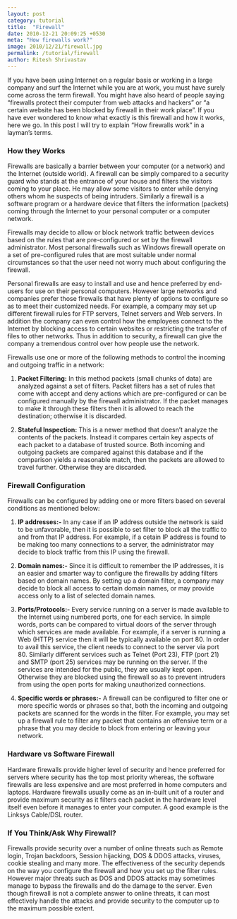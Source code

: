 ```yaml
---
layout: post
category: tutorial
title:  "Firewall"
date: 2010-12-21 20:09:25 +0530
meta: "How firewalls work?"
image: 2010/12/21/firewall.jpg
permalink: /tutorial/firewall
author: Ritesh Shrivastav
---
```

If you have been using Internet on a regular basis or working in a large company and surf the Internet while you are at work, you must have surely come across the term firewall. You might have also heard of people saying “firewalls protect their computer from web attacks and hackers” or “a certain website has been blocked by firewall in their work place”. If you have ever wondered to know what exactly is this firewall and how it works, here we go. In this post I will try to explain “How firewalls work” in a layman’s terms.

### How they Works
Firewalls are basically a barrier between your computer (or a network) and the Internet (outside world). A firewall can be simply compared to a security guard who stands at the entrance of your house and filters the visitors coming to your place. He may allow some visitors to enter while denying others whom he suspects of being intruders. Similarly a firewall is a software program or a hardware device that filters the information (packets) coming through the Internet to your personal computer or a computer network.

Firewalls may decide to allow or block network traffic between devices based on the rules that are pre-configured or set by the firewall administrator. Most personal firewalls such as Windows firewall operate on a set of pre-configured rules that are most suitable under normal circumstances so that the user need not worry much about configuring the firewall.

Personal firewalls are easy to install and use and hence preferred by end-users for use on their personal computers. However large networks and companies prefer those firewalls that have plenty of options to configure so as to meet their customized needs. For example, a company may set up different firewall rules for FTP servers, Telnet servers and Web servers. In addition the company can even control how the employees connect to the Internet by blocking access to certain websites or restricting the transfer of files to other networks. Thus in addition to security, a firewall can give the company a tremendous control over how people use the network.

Firewalls use one or more of the following methods to control the incoming and outgoing traffic in a network:

1. **Packet Filtering:** In this method packets (small chunks of data) are analyzed against a set of filters. Packet filters has a set of rules that come with accept and deny actions which are pre-configured or can be configured manually by the firewall administrator. If the packet manages to make it through these filters then it is allowed to reach the destination; otherwise it is discarded.

2. **Stateful Inspection:** This is a newer method that doesn’t analyze the contents of the packets. Instead it compares certain key aspects of each packet to a database of trusted source. Both incoming and outgoing packets are compared against this database and if the comparison yields a reasonable match, then the packets are allowed to travel further. Otherwise they are discarded.

### Firewall Configuration
Firewalls can be configured by adding one or more filters based on several conditions as mentioned below:

1. **IP addresses:-** In any case if an IP address outside the network is said to be unfavorable, then it is possible to set filter to block all the traffic to and from that IP address. For example, if a cetain IP address is found to be making too many connections to a server, the administrator may decide to block traffic from this IP using the firewall.

2. **Domain names:-** Since it is difficult to remember the IP addresses, it is an easier and smarter way to configure the firewalls by adding filters based on domain names. By setting up a domain filter, a company may decide to block all access to certain domain names, or may provide access only to a list of selected domain names.

3. **Ports/Protocols:-** Every service running on a server is made available to the Internet using numbered ports, one for each service. In simple words, ports can be compared to virtual doors of the server through which services are made available. For example, if a server is running a Web (HTTP) service then it will be typically available on port 80. In order to avail this service, the client needs to connect to the server via port 80. Similarly different services such as Telnet (Port 23), FTP (port 21) and SMTP (port 25) services may be running on the server. If the services are intended for the public, they are usually kept open. Otherwise they are blocked using the firewall so as to prevent intruders from using the open ports for making unauthorized connections.

4. **Specific words or phrases:-** A firewall can be configured to filter one or more specific words or phrases so that, both the incoming and outgoing packets are scanned for the words in the filter. For example, you may set up a firewall rule to filter any packet that contains an offensive term or a phrase that you may decide to block from entering or leaving your network.

### Hardware vs Software Firewall
Hardware firewalls provide higher level of security and hence preferred for servers where security has the top most priority whereas, the software firewalls are less expensive and are most preferred in home computers and laptops. Hardware firewalls usually come as an in-built unit of a router and provide maximum security as it filters each packet in the hardware level itself even before it manages to enter your computer. A good example is the Linksys Cable/DSL router.

### If You Think/Ask Why Firewall?
Firewalls provide security over a number of online threats such as Remote login, Trojan backdoors, Session hijacking, DOS & DDOS attacks, viruses, cookie stealing and many more. The effectiveness of the security depends on the way you configure the firewall and how you set up the filter rules. However major threats such as DOS and DDOS attacks may sometimes manage to bypass the firewalls and do the damage to the server. Even though firewall is not a complete answer to online threats, it can most effectively handle the attacks and provide security to the computer up to the maximum possible extent.